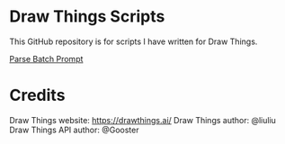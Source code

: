 # Draw Things Scripts

This GitHub repository is for scripts I have written for Draw Things.

[Parse Batch Prompt](Documents/ParseBatchPrompt.md)

# Credits

Draw Things website:
https://drawthings.ai/
Draw Things author: @liuliu
Draw Things API author: @Gooster